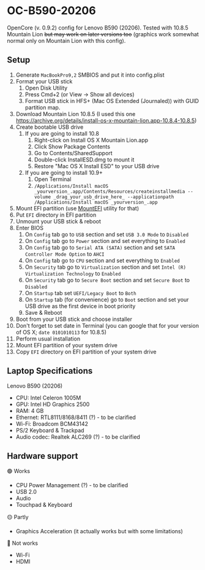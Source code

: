 # OC-B590-20206
OpenCore (v. 0.9.2) config for Lenovo B590 (20206). Tested with 10.8.5 Mountain Lion ~~but may work on later versions too~~ (graphics work somewhat normal only on Mountain Lion with this config).

## Setup
1. Generate `MacBookPro9,2` SMBIOS and put it into config.plist
3. Format your USB stick
   1. Open Disk Utility
   2. Press Cmd+2 (or View -> Show all devices)
   3. Format USB stick in HFS+ (Mac OS Extended (Journaled)) with GUID partition map.
4. Download Mountain Lion 10.8.5 (I used this one https://archive.org/details/install-os-x-mountain-lion.app-10.8.4-10.8.5)
5. Create bootable USB drive
   1. If you are going to install 10.8
      1. Right-click on Install OS X Mountain Lion.app
      2. Click Show Package Contents
      3. Go to Contents/SharedSupport
      4. Double-click InstallESD.dmg to mount it
      5. Restore "Mac OS X Install ESD" to your USB drive
   2. If you are going to install 10.9+
      1. Open Terminal
      2. `/Applications/Install macOS _yourversion_.app/Contents/Resources/createinstallmedia --volume _drag_your_usb_drive_here_ --applicationpath /Applications/Install macOS _yourversion_.app`
6. Mount EFI partition (use [MountEFI](https://github.com/corpnewt/MountEFI) utility for that)
7. Put `EFI` directory in EFI partition
8. Unmount your USB stick & reboot
9. Enter BIOS
   1. On `Config` tab go to `USB` section and set `USB 3.0 Mode` to `Disabled`
   2. On `Config` tab go to `Power` section and set everything to `Enabled`
   3. On `Config` tab go to `Serial ATA (SATA)` section and set `SATA Controller Mode Option` to `AHCI`
   4. On `Config` tab go to `CPU` section and set everything to `Enabled`
   5. On `Security` tab go to `Virtualization` section and set `Intel (R) Virtualization Technology` to `Enabled`
   6. On `Security` tab go to `Secure Boot` section and set `Secure Boot` to `Disabled`
   7. On `Startup` tab set `UEFI/Legacy Boot` to `Both`
   8. On `Startup` tab (for convenience) go to `Boot` section and set your USB drive as the first device in boot priority
   9. Save & Reboot
10. Boot from your USB stick and choose installer
11. Don't forget to set date in Terminal (you can google that for your version of OS X; `date 0101010113` for 10.8.5)
12. Perform usual installation
13. Mount EFI partition of your system drive
14. Copy `EFI` directory on EFI partition of your system drive

## Laptop Specifications
Lenovo B590 (20206)
- CPU: Intel Celeron 1005M
- GPU: Intel HD Graphics 2500
- RAM: 4 GB
- Ethernet: RTL8111/8168/8411 (?) - to be clarified
- Wi-Fi: Broadcom BCM43142
- PS/2 Keyboard & Trackpad
- Audio codec: Realtek ALC269 (?) - to be clarified

## Hardware support
🟢 Works
- CPU Power Management (?) - to be clarified
- USB 2.0
- Audio
- Touchpad & Keyboard

🟡 Partly
- Graphics Acceleration (it actually works but with some limitations)

🔴 Not works
- Wi-Fi
- HDMI
